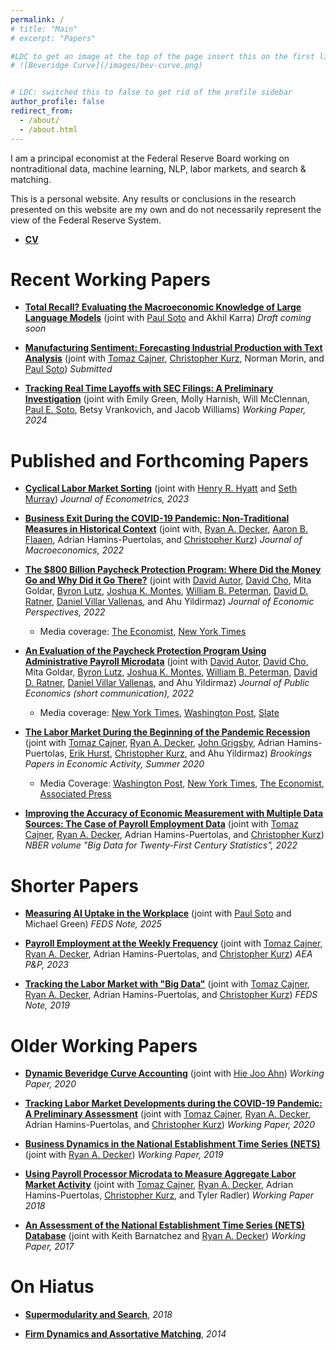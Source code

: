 ```yaml
---
permalink: /
# title: "Main"
# excerpt: "Papers"

#LDC to get an image at the top of the page insert this on the first line, between "---" and "I am a..."
# ![Beveridge Curve](/images/bev-curve.png)


# LDC: switched this to false to get rid of the profile sidebar
author_profile: false
redirect_from: 
  - /about/
  - /about.html
---
```



I am a principal economist at the Federal Reserve Board working on nontraditional data, machine learning, NLP, labor markets, and search & matching.

This is a personal website. Any results or conclusions in the research presented on this website are my own and do not necessarily represent the view of the Federal Reserve System. 

- [**CV**](/files/crane-CV.pdf) 


Recent Working Papers
======

- [**Total Recall? Evaluating the Macroeconomic Knowledge of Large Language Models**](https://www.federalreserve.gov/econres/feds/total-recall-evaluating-the-macroeconomic-knowledge-of-large-language-models.htm) (joint with [Paul Soto](https://pesoto.github.io/) and Akhil Karra) *Draft coming soon*

- [**Manufacturing Sentiment: Forecasting Industrial Production with Text Analysis**](https://www.federalreserve.gov/econres/feds/manufacturing-sentiment-forecasting-industrial-production-with-text-analysis.htm) (joint with [Tomaz Cajner](https://sites.google.com/site/cajner/), [Christopher Kurz](https://www.federalreserve.gov/econres/christopher-j-kurz.htm), Norman Morin, and  [Paul Soto](https://pesoto.github.io/)) *Submitted*

- [**Tracking Real Time Layoffs with SEC Filings: A Preliminary Investigation**](https://www.federalreserve.gov/econres/feds/tracking-real-time-layoffs-with-sec-filings-a-preliminary-investigation.htm.pdf) (joint with Emily Green, Molly Harnish, Will McClennan, [Paul E. Soto](https://pesoto.github.io/), Betsy Vrankovich, and Jacob Williams) *Working Paper, 2024*

  
Published and Forthcoming Papers
======

- [**Cyclical Labor Market Sorting**](/files/worker-sorting-2020.pdf) (joint with [Henry R. Hyatt](https://henryrhyatt.com/) and [Seth Murray](https://www.sethmurrayecon.com/)) *Journal of Econometrics, 2023*  

- [**Business Exit During the COVID-19 Pandemic: Non-Traditional Measures in Historical Context**](https://www.federalreserve.gov/econres/feds/business-exit-during-the-covid-19-pandemic.htm) (joint with, [Ryan A. Decker](https://www.rdecker.net/), [Aaron B. Flaaen](https://www.aaronflaaen.com/), Adrian Hamins-Puertolas, and [Christopher Kurz](https://www.federalreserve.gov/econres/christopher-j-kurz.htm)) *Journal of Macroeconomics, 2022*

- [**The $800 Billion Paycheck Protection Program: Where Did the Money Go and Why Did it Go There?**](https://www.nber.org/papers/w29669) (joint with [David Autor](https://economics.mit.edu/faculty/dautor), [David Cho](https://www.david-cho.com/), Mita Goldar, [Byron Lutz](https://sites.google.com/view/byron-lutz/home), [Joshua K. Montes](https://sites.google.com/site/joshuamontes/), [William B. Peterman](http://williampeterman.com/), [David D. Ratner](https://sites.google.com/site/ddratner/), [Daniel Villar Vallenas](https://www.federalreserve.gov/econres/daniel-villar-vallenas.htm), and Ahu Yildirmaz) *Journal of Economic Perspectives, 2022* 
  - Media coverage: [The Economist](https://www.economist.com/graphic-detail/2022/01/31/americas-covid-job-saving-programme-gave-most-of-its-cash-to-the-rich), [New York Times](https://www.nytimes.com/2022/02/01/business/paycheck-protection-program-costs.html)

- [**An Evaluation of the Paycheck Protection Program Using Administrative Payroll Microdata**](https://blueprintlabs.mit.edu/research/an-evaluation-of-the-paycheck-protection-program-using-administrative-payroll-microdata/) (joint with [David Autor](https://economics.mit.edu/faculty/dautor), [David Cho](https://www.david-cho.com/), Mita Goldar, [Byron Lutz](https://sites.google.com/view/byron-lutz/home), [Joshua K. Montes](https://sites.google.com/site/joshuamontes/), [William B. Peterman](http://williampeterman.com/), [David D. Ratner](https://sites.google.com/site/ddratner/), [Daniel Villar Vallenas](https://www.federalreserve.gov/econres/daniel-villar-vallenas.htm), and Ahu Yildirmaz) *Journal of Public Economics (short communication), 2022*

  - Media coverage: [New York Times](https://www.nytimes.com/2020/07/22/briefing/paycheck-protection-program-houston-chicago-your-wednesday-briefing.html), [Washington Post](https://www.washingtonpost.com/business/on-small-business/small-business-loans-saved-as-many-as-32-million-us-jobs/2020/07/22/dd92cf80-cc2c-11ea-99b0-8426e26d203b_story.html), [Slate](https://slate.com/business/2020/07/paycheck-protection-program-was-a-flop.html)

- [**The Labor Market During the Beginning of the Pandemic Recession**](https://www.brookings.edu/wp-content/uploads/2020/06/SU20_S1_Cajner-et-al._-combined.pdf) (joint with [Tomaz Cajner](https://sites.google.com/site/cajner/), [Ryan A. Decker](https://www.rdecker.net/), [John Grigsby](https://sites.google.com/view/john-grigsby/), Adrian Hamins-Puertolas, [Erik Hurst](https://erikhurst.com/), [Christopher Kurz](https://www.federalreserve.gov/econres/christopher-j-kurz.htm), and Ahu Yildirmaz) *Brookings Papers in Economic Activity, Summer 2020*

  - Media Coverage: [Washington Post](https://www.washingtonpost.com/business/2020/05/08/awful-reason-wages-appeared-soar-middle-pandemic/), [New York Times](https://www.nytimes.com/2020/05/11/upshot/virus-lasting-economic-effects.html), [The Economist](https://www.economist.com/finance-and-economics/2020/05/16/why-the-pandemic-could-eventually-lower-inequality), [Associated Press](https://apnews.com/8df9ba7b96e1563c176c3485398adb99)

- [**Improving the Accuracy of Economic Measurement with Multiple Data Sources: The Case of Payroll Employment Data**](https://www.nber.org/books-and-chapters/big-data-twenty-first-century-economic-statistics/improving-accuracy-economic-measurement-multiple-data-sources-case-payroll-employment-data)  (joint with [Tomaz Cajner](https://sites.google.com/site/cajner/), [Ryan A. Decker](https://www.rdecker.net/), Adrian Hamins-Puertolas, and [Christopher Kurz](https://www.federalreserve.gov/econres/christopher-j-kurz.htm)) *NBER volume "Big Data for Twenty-First Century Statistics", 2022*

Shorter Papers
======

- [**Measuring AI Uptake in the Workplace**](https://www.federalreserve.gov/econres/notes/feds-notes/measuring-ai-uptake-in-the-workplace-20240205.html) (joint with [Paul Soto](https://pesoto.github.io/) and Michael Green) *FEDS Note, 2025*

- [**Payroll Employment at the Weekly Frequency**](https://www.aeaweb.org/articles?id=10.1257/pandp.20231052)  (joint with [Tomaz Cajner](https://sites.google.com/site/cajner/), [Ryan A. Decker](https://www.rdecker.net/), Adrian Hamins-Puertolas, and [Christopher Kurz](https://www.federalreserve.gov/econres/christopher-j-kurz.htm)) *AEA P&P, 2023*

- [**Tracking the Labor Market with "Big Data"**](https://www.federalreserve.gov/econres/notes/feds-notes/tracking-the-labor-market-with-big-data-20190920.htm) (joint with [Tomaz Cajner](https://sites.google.com/site/cajner/), [Ryan A. Decker](https://www.rdecker.net/), Adrian Hamins-Puertolas, and [Christopher Kurz](https://www.federalreserve.gov/econres/christopher-j-kurz.htm)) *FEDS Note, 2019*


Older Working Papers
======

- [**Dynamic Beveridge Curve Accounting**](https://www.federalreserve.gov/econres/feds/files/2020027pap.pdf) (joint with [Hie Joo Ahn](https://sites.google.com/site/hiejooahn/)) *Working Paper, 2020*

- [**Tracking Labor Market Developments during the COVID-19 Pandemic: A Preliminary Assessment**](https://www.federalreserve.gov/econres/feds/files/2020030pap.pdf)  (joint with [Tomaz Cajner](https://sites.google.com/site/cajner/), [Ryan A. Decker](https://www.rdecker.net/), Adrian Hamins-Puertolas, and [Christopher Kurz](https://www.federalreserve.gov/econres/christopher-j-kurz.htm)) *Working Paper, 2020*

- [**Business Dynamics in the National Establishment Time Series (NETS)**](https://www.federalreserve.gov/econres/feds/files/2019034pap.pdf)  (joint with [Ryan A. Decker](https://www.rdecker.net/)) *Working Paper, 2019*

- [**Using Payroll Processor Microdata to Measure Aggregate Labor Market Activity**](https://www.federalreserve.gov/econres/feds/files/2018005pap.pdf) (joint with [Tomaz Cajner](https://sites.google.com/site/cajner/), [Ryan A. Decker](https://www.rdecker.net/), Adrian Hamins-Puertolas, [Christopher Kurz](https://www.federalreserve.gov/econres/christopher-j-kurz.htm), and Tyler Radler) *Working Paper 2018*

- [**An Assessment of the National Establishment Time Series (NETS) Database**](https://www.federalreserve.gov/econres/feds/files/2017110pap.pdf)  (joint with Keith Barnatchez and [Ryan A. Decker](https://www.rdecker.net/)) *Working Paper, 2017*


On Hiatus 
======

- [**Supermodularity and Search**](/files/spm-and-search-2018.pdf), *2018*

- [**Firm Dynamics and Assortative Matching**](https://www2.census.gov/ces/wp/2014/CES-WP-14-25.pdf), *2014*

